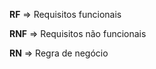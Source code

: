**RF** => Requisitos funcionais


**RNF** => Requisitos não funcionais


**RN** => Regra de negócio

